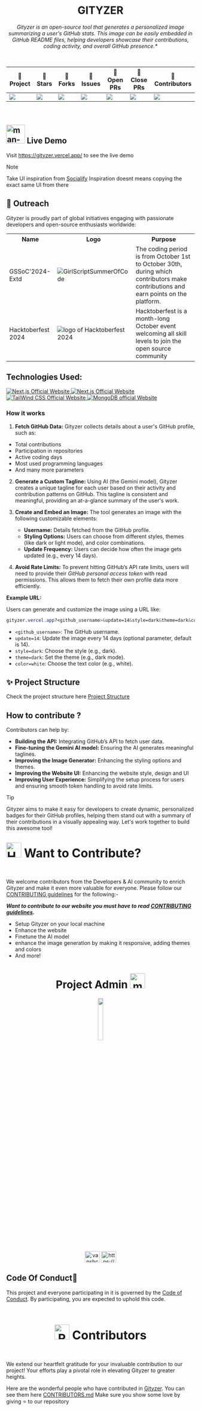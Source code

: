 <div align="center">

# **GITYZER**

<i>Gityzer is an open-source tool that generates a personalized image summarizing a user's GitHub stats. This image can be easily embedded in GitHub README files, helping developers showcase their contributions, coding activity, and overall GitHub presence.\*
</i>

<br>
<table align="center">
  <thead align="center">
    <tr border="1">
      <th>🤖 Project</th>
      <th>🌟 Stars</th>
      <th>🍴 Forks</th>
      <th>🐛 Issues</th>
      <th>🔔 Open PRs</th>
      <th>🔕 Close PRs</th>
      <th>👥 Contributors</th>
    </tr>
  </thead>
  <tbody>
    <tr>
      <td><img src="https://badges.frapsoft.com/os/v1/open-source.svg?v=103"></td>
      <td><img src="https://img.shields.io/github/stars/vansh-codes/Gityzer?style=social"></td>
      <td><img src="https://img.shields.io/github/forks/vansh-codes/Gityzer"></td>
      <td><img src="https://img.shields.io/github/issues/vansh-codes/Gityzer"></td>
      <td><img src="https://img.shields.io/github/issues-pr/vansh-codes/Gityzer"></td>
      <td><img src="https://img.shields.io/github/issues-pr-closed/vansh-codes/Gityzer?color=critical"></td>
      <td><img src="https://img.shields.io/github/contributors/vansh-codes/Gityzer?color=blue"></td>
    </tr>
  </tbody>
</table>
</div>
<br>

## <img src="https://raw.githubusercontent.com/Tarikul-Islam-Anik/Animated-Fluent-Emojis/master/Emojis/People%20with%20professions/Man%20Technologist%20Medium%20Skin%20Tone.png" alt="man-techno" height=50 width=50> Live Demo

Visit https://gityzer.vercel.app/ to see the live demo

> [!NOTE]
> Take UI inspiration from [Socialify](https://socialify.git.ci/)
> Inspiration doesnt means copying the exact same UI from there

## 💪 Outreach

Gityzer is proudly part of global initiatives engaging with passionate developers and open-source enthusiasts worldwide:

 <table>
  <tr>
    <th>Name</th>
    <th>Logo</th>
    <th>Purpose</th>
  </tr>
<!--   <tr>
    <td>Product Hunt</td>
    <td><a href="https://www.producthunt.com/posts/helpops-hub?embed=true&utm_source=badge-featured&utm_medium=badge&utm_souce=badge-helpops&#0045;hub" target="_blank"><img src="https://api.producthunt.com/widgets/embed-image/v1/featured.svg?post_id=491182&theme=light" alt="HelpOps&#0045;hub - Ensuring&#0032;You&#0032;Never&#0032;Get&#0032;Stuck&#0032;In&#0032;DevOps&#0032;Again&#0033; | Product Hunt" style="width: 250px; height: 54px;" width="250" height="54" /></a></td>
    <td> A platform where people launch different kind of products/projects and share them with the community </td>
  </tr> -->
  <tr>
    <td>GSSoC'2024-Extd </td>
    <td><img src="https://github.com/user-attachments/assets/1bd8ab15-604e-4ac9-a33e-dc753a07be23" alt="GirlScriptSummerOfCode"></td>
    <td> The coding period is from October 1st to October 30th, during which contributors make contributions and earn points on the platform.</td>
  </tr>
  <tr>
    <td>Hacktoberfest 2024 </td>
    <td><img src="https://github.com/user-attachments/assets/027eb349-43f2-4834-9343-1e8ba0bf54ed" alt="logo of Hacktoberfest 2024"></td>
    <td> Hacktoberfest is a month-long October event welcoming all skill levels to join the open source community </td>
  </tr>
</table>

## Technologies Used:

<p>
  <a href="https://react.dev/">
    <img src="https://shields.io/badge/react-black?logo=react&style=for-the-badge" alt="Next.js Official Website"/>
  </a> <a href="https://nextjs.org/">
    <img src="https://img.shields.io/badge/Next.js-7c3aed?style=for-the-badge&logo=next.js&logoColor=white" alt="Next.js Official Website"/>
  </a> <a href="https://tailwindcss.com/">
    <img src="https://img.shields.io/badge/Tailwind_CSS-grey?style=for-the-badge&logo=tailwind-css&logoColor=38B2AC" alt="TailWind CSS Official Website"/>
  </a>
  <a href="https://ai.google.dev/gemini-api?gad_source=1&gclid=Cj0KCQjwo8S3BhDeARIsAFRmkOP_Ygexqh0M-OkFeeCxgOr5cjzTV2wNnS-nDzydv4Kaq9NPfPPTMhcaAm4_EALw_wcB">
    <img src="https://img.shields.io/badge/Google%20Gemini%20API-886FBF?style=for-the-badge&logo=googlegemini&logoColor=fff" alt="MongoDB official Website"/>
  </a>
</p>

### How it works

1. **Fetch GitHub Data:** Gityzer collects details about a user's GitHub profile, such as:

- Total contributions
- Participation in repositories
- Active coding days
- Most used programming languages
- And many more parameters

2. **Generate a Custom Tagline:** Using AI (the Gemini model), Gityzer creates a unique tagline for each user based on their activity and contribution patterns on GitHub. This tagline is consistent and meaningful, providing an at-a-glance summary of the user's work.

3. **Create and Embed an Image:** The tool generates an image with the following customizable elements:

   - **Username:** Details fetched from the GitHub profile.
   - **Styling Options:** Users can choose from different styles, themes (like dark or light mode), and color combinations.
   - **Update Frequency:** Users can decide how often the image gets updated (e.g., every 14 days).

4. **Avoid Rate Limits:** To prevent hitting GitHub’s API rate limits, users will need to provide their _GitHub personal access token_ with read permissions. This allows them to fetch their own profile data more efficiently.

**Example URL:**

Users can generate and customize the image using a URL like:

```css
gityzer.vercel.app?<github_username>&update=14&style=dark&theme=dark&color=white
```

- `<github_username>`: The GitHub username.
- `update=14`: Update the image every 14 days (optional parameter, default is 14).
- `style=dark`: Choose the style (e.g., dark).
- `theme=dark`: Set the theme (e.g., dark mode).
- `color=white`: Choose the text color (e.g., white).

## ✨ Project Structure

Check the project structure here [Project Structure](PROJECT_STRUCTURE.md)

## How to contribute ?

Contributors can help by:

- **Building the API:** Integrating GitHub’s API to fetch user data.
- **Fine-tuning the Gemini AI model:** Ensuring the AI generates meaningful taglines.
- **Improving the Image Generator:** Enhancing the styling options and themes.
- **Improving the Website UI:** Enhancing the website style, design and UI
- **Improving User Experience:** Simplifying the setup process for users and ensuring smooth token handling to avoid rate limits.

> [!TIP]
> Gityzer aims to make it easy for developers to create dynamic, personalized badges for their GitHub profiles, helping them stand out with a summary of their contributions in a visually appealing way. Let's work together to build this awesome tool!

<div align="left">
<h2><font size="6"><img src="https://raw.githubusercontent.com/Tarikul-Islam-Anik/Animated-Fluent-Emojis/master/Emojis/Hand%20gestures/Handshake.png" alt="Handshake" width="40" height="40" /> Want to Contribute? </font></h2>
</div>
<br>

We welcome contributors from the Developers & AI community to enrich Gityzer and make it even more valuable for everyone. Please follow our [CONTRIBUTING guidelines](https://github.com/vansh-codes/Gityzer/blob/master/CONTRIBUTING) for the following:-

**_Want to contribute to our website you must have to read [CONTRIBUTING guidelines](https://github.com/vansh-codes/Gityzer/blob/master/CONTRIBUTING)._**

- Setup Gityzer on your local machine
- Enhance the website
- Finetune the AI model
- enhance the image generation by making it responsive, adding themes and colors
- And more!

<h1 align=center> Project Admin <img src="https://raw.githubusercontent.com/Tarikul-Islam-Anik/Animated-Fluent-Emojis/master/Emojis/People%20with%20professions/Man%20Technologist%20Medium%20Skin%20Tone.png" alt="man-techno" height=40 width=40> </h1>

  <p align="center">
  <a href="https://github.com/vansh-codes"><img src="https://avatars.githubusercontent.com/vansh-codes" width="17%" /></a>
  </p>

<div align="center">
<p margin-right="10px 30px 100px 30px">
<a href="https://twitter.com/vanshchaurasiy4" target="blank"><img align="center" src="https://raw.githubusercontent.com/rahuldkjain/github-profile-readme-generator/master/src/images/icons/Social/twitter.svg" alt="vanshchaurasiy4" height="30" width="40" /></a>
<a href="https://www.linkedin.com/in/vanshchaurasiya24" target="blank"><img align="center" src="https://raw.githubusercontent.com/rahuldkjain/github-profile-readme-generator/master/src/images/icons/Social/linked-in-alt.svg" alt="https://www.linkedin.com/in/vanshchaurasiya24" height="30" width="40" /></a>
</p>
</div>

## Code Of Conduct📑

This project and everyone participating in it is governed by the [Code of Conduct](https://github.com/vansh-codes/Gityzer/blob/master/CODE_OF_CONDUCT.md). By participating, you are expected to uphold this code.

<div align="center">

</div>
<br>
<!-- a big thanks to all the contributors -->
<div align="center">
<h2><font size="6"><img src="https://raw.githubusercontent.com/Tarikul-Islam-Anik/Animated-Fluent-Emojis/master/Emojis/Smilies/Red%20Heart.png" alt="Red Heart" width="40" height="40" /> Contributors </font></h2>
</div>
<br>

We extend our heartfelt gratitude for your invaluable contribution to our project! Your efforts play a pivotal role in elevating Gityzer to greater heights.

Here are the wonderful people who have contributed in [Gityzer](https://github.com/vansh-codes/Gityzer). You can see them here [CONTRIBUTORS.md](CONTRIBUTORS.md)
Make sure you show some love by giving ⭐ to our repository
